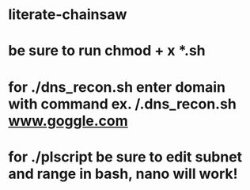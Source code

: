 # literate-chainsaw

# be sure to run chmod + x *.sh 
# for ./dns_recon.sh enter domain with command ex. /.dns_recon.sh www.goggle.com
# for ./plscript be sure to edit subnet and range in bash, nano will work!
